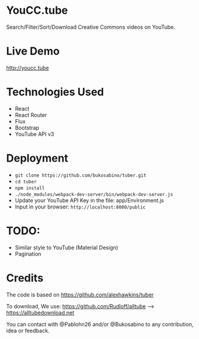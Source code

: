 # YouCC.tube

Search/Filter/Sort/Download Creative Commons videos on YouTube.

# Live Demo

http://youcc.tube

# Technologies Used

* React
* React Router
* Flux
* Bootstrap
* YouTube API v3

# Deployment

* ```git clone https://github.com/bukosabino/tuber.git```
* ```cd tuber```
* ```npm install```
* ```./node_modules/webpack-dev-server/bin/webpack-dev-server.js```
* Update your YouTube API Key in the file: app/Environment.js
* Input in your browser: ```http://localhost:8080/public```

# TODO:

* Similar style to YouTube (Material Design)
* Pagination

# Credits

The code is based on https://github.com/alexhawkins/tuber

To download, We use: https://github.com/Rudloff/alltube --> https://alltubedownload.net

You can contact with @Pablohn26 and/or @Bukosabino to any contribution, idea or feedback.
